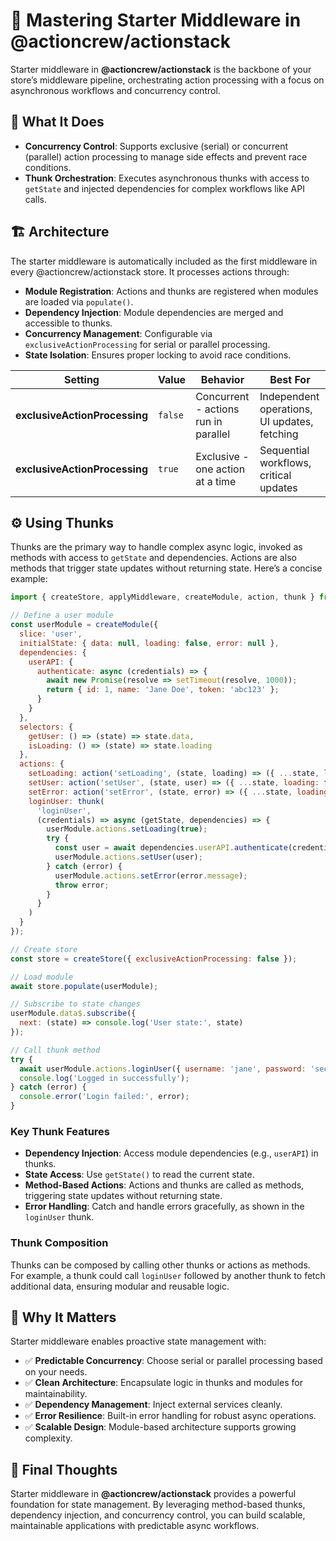 # 🧭 Mastering Starter Middleware in @actioncrew/actionstack

Starter middleware in **@actioncrew/actionstack** is the backbone of your store’s middleware pipeline, orchestrating action processing with a focus on asynchronous workflows and concurrency control.

## 🧩 What It Does

- **Concurrency Control**: Supports exclusive (serial) or concurrent (parallel) action processing to manage side effects and prevent race conditions.
- **Thunk Orchestration**: Executes asynchronous thunks with access to `getState` and injected dependencies for complex workflows like API calls.

## 🏗️ Architecture

The starter middleware is automatically included as the first middleware in every @actioncrew/actionstack store. It processes actions through:

- **Module Registration**: Actions and thunks are registered when modules are loaded via `populate()`.
- **Dependency Injection**: Module dependencies are merged and accessible to thunks.
- **Concurrency Management**: Configurable via `exclusiveActionProcessing` for serial or parallel processing.
- **State Isolation**: Ensures proper locking to avoid race conditions.

| Setting                      | Value   | Behavior                                   | Best For                                      |
|------------------------------|---------|--------------------------------------------|-----------------------------------------------|
| **exclusiveActionProcessing** | `false` | Concurrent - actions run in parallel       | Independent operations, UI updates, fetching   |
| **exclusiveActionProcessing** | `true`  | Exclusive - one action at a time           | Sequential workflows, critical updates         |

## ⚙️ Using Thunks

Thunks are the primary way to handle complex async logic, invoked as methods with access to `getState` and dependencies. Actions are also methods that trigger state updates without returning state. Here’s a concise example:

```javascript
import { createStore, applyMiddleware, createModule, action, thunk } from '@actioncrew/actionstack';

// Define a user module
const userModule = createModule({
  slice: 'user',
  initialState: { data: null, loading: false, error: null },
  dependencies: {
    userAPI: {
      authenticate: async (credentials) => {
        await new Promise(resolve => setTimeout(resolve, 1000));
        return { id: 1, name: 'Jane Doe', token: 'abc123' };
      }
    }
  },
  selectors: {
    getUser: () => (state) => state.data,
    isLoading: () => (state) => state.loading
  },
  actions: {
    setLoading: action('setLoading', (state, loading) => ({ ...state, loading })),
    setUser: action('setUser', (state, user) => ({ ...state, loading: false, data: user, error: null })),
    setError: action('setError', (state, error) => ({ ...state, loading: false, error })),
    loginUser: thunk(
      'loginUser',
      (credentials) => async (getState, dependencies) => {
        userModule.actions.setLoading(true);
        try {
          const user = await dependencies.userAPI.authenticate(credentials);
          userModule.actions.setUser(user);
        } catch (error) {
          userModule.actions.setError(error.message);
          throw error;
        }
      }
    )
  }
});

// Create store
const store = createStore({ exclusiveActionProcessing: false });

// Load module
await store.populate(userModule);

// Subscribe to state changes
userModule.data$.subscribe({
  next: (state) => console.log('User state:', state)
});

// Call thunk method
try {
  await userModule.actions.loginUser({ username: 'jane', password: 'secret123' });
  console.log('Logged in successfully');
} catch (error) {
  console.error('Login failed:', error);
}
```

### Key Thunk Features

- **Dependency Injection**: Access module dependencies (e.g., `userAPI`) in thunks.
- **State Access**: Use `getState()` to read the current state.
- **Method-Based Actions**: Actions and thunks are called as methods, triggering state updates without returning state.
- **Error Handling**: Catch and handle errors gracefully, as shown in the `loginUser` thunk.

### Thunk Composition

Thunks can be composed by calling other thunks or actions as methods. For example, a thunk could call `loginUser` followed by another thunk to fetch additional data, ensuring modular and reusable logic.

## 🧠 Why It Matters

Starter middleware enables proactive state management with:

- ✅ **Predictable Concurrency**: Choose serial or parallel processing based on your needs.
- ✅ **Clean Architecture**: Encapsulate logic in thunks and modules for maintainability.
- ✅ **Dependency Management**: Inject external services cleanly.
- ✅ **Error Resilience**: Built-in error handling for robust async operations.
- ✅ **Scalable Design**: Module-based architecture supports growing complexity.

## 🧵 Final Thoughts

Starter middleware in **@actioncrew/actionstack** provides a powerful foundation for state management. By leveraging method-based thunks, dependency injection, and concurrency control, you can build scalable, maintainable applications with predictable async workflows.
